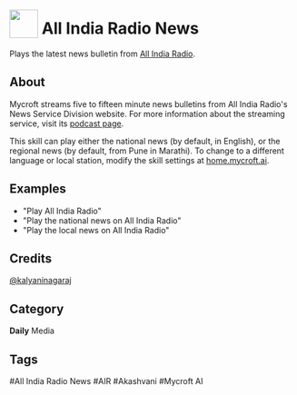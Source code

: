 # <img src="https://raw.githack.com/FortAwesome/Font-Awesome/master/svgs/solid/broadcast-tower.svg" card_color="#222222" width="50" height="50" style="vertical-align:bottom"/> All India Radio News
Plays the latest news bulletin from [All India Radio](http://www.newsonair.nic.in/Default.aspx).

## About
Mycroft streams five to fifteen minute news bulletins from All India Radio's News Service Division website. For more information about the streaming service, visit its [podcast page](http://www.newsonair.nic.in/Podcast.aspx).

This skill can play either the national news (by default, in English), or the regional news (by default, from Pune in Marathi). To change to a different language or local station, modify the skill settings at [home.mycroft.ai](https://home.mycroft.ai).
 
## Examples
* "Play All India Radio"
* "Play the national news on All India Radio"
* "Play the local news on All India Radio"

## Credits
[@kalyaninagaraj](https://github.com/kalyaninagaraj/)

## Category
**Daily**
Media

## Tags
#All India Radio News
#AIR
#Akashvani
#Mycroft AI

